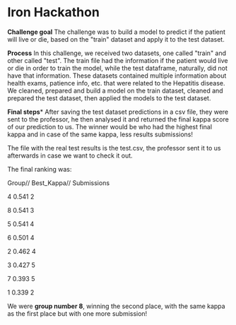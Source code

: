 # Iron Hackathon

**Challenge goal**
The challenge was to build a model to predict if the patient will live or die, based on the "train" dataset and apply it to the test dataset.

**Process**
In this challenge, we received two datasets, one called "train" and other called "test". The train file had the information if the patient would live or die in order to train the model, while the test dataframe, naturally, did not have that information.
These datasets contained multiple information about health exams, patience info, etc. that were related to the Hepatitis disease.
We cleaned, prepared and build a model on the train dataset, cleaned and prepared the test dataset, then applied the models to the test dataset. 

**Final steps***
After saving the test dataset predictions in a csv file, they were sent to the professor, he then analysed it and returned the final kappa score of our prediction to us. 
The winner would be who had the highest final kappa and in case of the same kappa, less results submissions! 

The file with the real test results is the test.csv, the professor sent it to us afterwards in case we want to check it out. 

The final ranking was: 

Group//	Best_Kappa// Submissions

4	      0.541	         2

8	      0.541	         3

5	      0.541	         4

6	      0.501	         4

2	      0.462	         4

3	      0.427	         5

7	      0.393          5

1	      0.339  	     2

We were **group number 8**, winning the second place, with the same kappa as the first place but with one more submission! 

